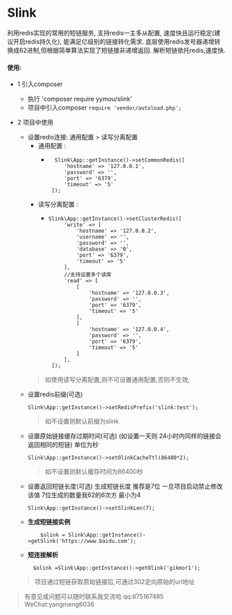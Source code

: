 # Slink
利用redis实现的常用的短链服务, 支持redis一主多从配置, 速度快且运行稳定(建议开启redis持久化), 能满足亿级别的链接转化需求.
底层使用redis发号器递增转换成62进制,但根据简单算法实现了短链接非递增返回. 解析短链依托redis,速度快.

#### 使用:
+ 1 引入composer
  + 执行 'composer require yymou/slink'
  + 项目中引入composer `require 'vendor/autoload.php';`
  
+ 2 项目中使用
  + 设置redis连接: 通用配置 > 读写分离配置
    + 通用配置 :
        + ```
            Slink\App::getInstance()->setCommonRedis([
               'hostname' => '127.0.0.1',
               'password' => '',
               'port' => '6379',
               'timeout' => '5'
           ]);
          ```
    + 读写分离配置 :
        + ```
          Slink\App::getInstance()->setClusterRedis([
               'write' => [
                   'hostname' => '127.0.0.2',
                   'username' => '',
                   'password' => '',
                   'database' => '0',
                   'port' => '6379',
                   'timeout' => '5'
               ],
               //支持设置多个读库
               'read' => [
                   [
                       'hostname' => '127.0.0.3',
                       'password' => '',
                       'port' => '6379',
                       'timeout' => '5'
                   ],
                   [
                       'hostname' => '127.0.0.4',
                       'password' => '',
                       'port' => '6379',
                       'timeout' => '5'
                   ]
               ],
           ]);
          ```
    > 如使用读写分离配置,则不可设置通用配置,否则不生效;
  + 设置redis前缀(可选)
    ```
    Slink\App::getInstance()->setRedisPrefix('slink:test');
    ```
    > 如不设置则默认前缀为slink
  + 设置原始链接缓存过期时间(可选) (如设置一天则 24小时内同样的链接会返回相同的短链) 单位为秒
    ```
    Slink\App::getInstance()->setOlinkCacheTtl(86400*2);
    ```        
    > 如不设置则默认缓存时间为86400秒
  + 设置返回短链长度(可选) 生成短链长度 推荐是7位 一旦项目启动禁止修改该值 7位生成的数量我62的*6*次方 最小为4
    ```
    Slink\App::getInstance()->setSlinkLen(7);
    ```                                                                                                                                                                                                                                                
  + **生成短链接实例**
    ```
        $slink = Slink\App::getInstance()->getSlink('https://www.baidu.com');
    ```
  + **短连接解析**
   ```
        $olink =Slink\App::getInstance()->getOlink('gikmor1');
   ```
   > 项目通过短链获取原始链接后,可通过302定向原始的url地址
  
> 有意见或问题可以随时联系我交流哈 qq:875167485 WeChat:yangmeng6036